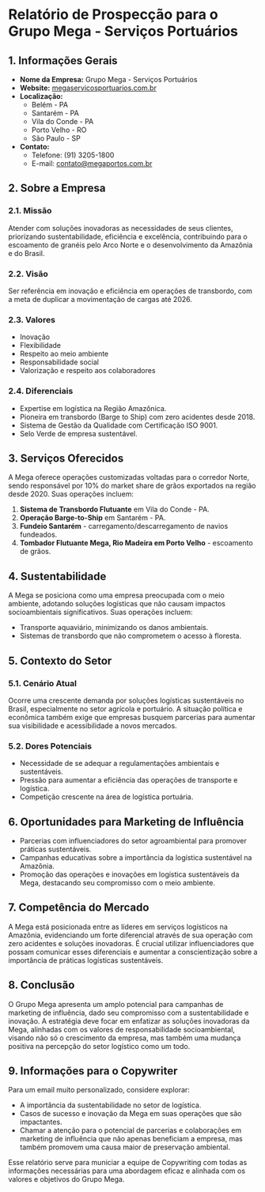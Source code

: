 # Relatório de Prospecção para o Grupo Mega - Serviços Portuários

## 1. Informações Gerais
* **Nome da Empresa:** Grupo Mega - Serviços Portuários
* **Website:** [megaservicosportuarios.com.br](https://megaservicosportuarios.com.br)
* **Localização:** 
  * Belém - PA
  * Santarém - PA
  * Vila do Conde - PA
  * Porto Velho - RO
  * São Paulo - SP
* **Contato:** 
  * Telefone: (91) 3205-1800
  * E-mail: contato@megaportos.com.br

## 2. Sobre a Empresa
### 2.1. Missão
Atender com soluções inovadoras as necessidades de seus clientes, priorizando sustentabilidade, eficiência e excelência, contribuindo para o escoamento de granéis pelo Arco Norte e o desenvolvimento da Amazônia e do Brasil.

### 2.2. Visão
Ser referência em inovação e eficiência em operações de transbordo, com a meta de duplicar a movimentação de cargas até 2026.

### 2.3. Valores
* Inovação
* Flexibilidade
* Respeito ao meio ambiente
* Responsabilidade social
* Valorização e respeito aos colaboradores

### 2.4. Diferenciais
* Expertise em logística na Região Amazônica.
* Pioneira em transbordo (Barge to Ship) com zero acidentes desde 2018.
* Sistema de Gestão da Qualidade com Certificação ISO 9001.
* Selo Verde de empresa sustentável.

## 3. Serviços Oferecidos
A Mega oferece operações customizadas voltadas para o corredor Norte, sendo responsável por 10% do market share de grãos exportados na região desde 2020. Suas operações incluem:
1. **Sistema de Transbordo Flutuante** em Vila do Conde - PA.
2. **Operação Barge-to-Ship** em Santarém - PA.
3. **Fundeio Santarém** - carregamento/descarregamento de navios fundeados.
4. **Tombador Flutuante Mega, Rio Madeira em Porto Velho** - escoamento de grãos.

## 4. Sustentabilidade
A Mega se posiciona como uma empresa preocupada com o meio ambiente, adotando soluções logísticas que não causam impactos socioambientais significativos. Suas operações incluem:
* Transporte aquaviário, minimizando os danos ambientais.
* Sistemas de transbordo que não comprometem o acesso à floresta.
 
## 5. Contexto do Setor
### 5.1. Cenário Atual
Ocorre uma crescente demanda por soluções logísticas sustentáveis no Brasil, especialmente no setor agrícola e portuário. A situação política e econômica também exige que empresas busquem parcerias para aumentar sua visibilidade e acessibilidade a novos mercados.

### 5.2. Dores Potenciais
* Necessidade de se adequar a regulamentações ambientais e sustentáveis.
* Pressão para aumentar a eficiência das operações de transporte e logística.
* Competição crescente na área de logística portuária.

## 6. Oportunidades para Marketing de Influência
- Parcerias com influenciadores do setor agroambiental para promover práticas sustentáveis.
- Campanhas educativas sobre a importância da logística sustentável na Amazônia.
- Promoção das operações e inovações em logística sustentáveis da Mega, destacando seu compromisso com o meio ambiente.

## 7. Competência do Mercado
A Mega está posicionada entre as líderes em serviços logísticos na Amazônia, evidenciando um forte diferencial através de sua operação com zero acidentes e soluções inovadoras. É crucial utilizar influenciadores que possam comunicar esses diferenciais e aumentar a conscientização sobre a importância de práticas logísticas sustentáveis.

## 8. Conclusão
O Grupo Mega apresenta um amplo potencial para campanhas de marketing de influência, dado seu compromisso com a sustentabilidade e inovação. A estratégia deve focar em enfatizar as soluções inovadoras da Mega, alinhadas com os valores de responsabilidade socioambiental, visando não só o crescimento da empresa, mas também uma mudança positiva na percepção do setor logístico como um todo. 

## 9. Informações para o Copywriter
Para um email muito personalizado, considere explorar:
- A importância da sustentabilidade no setor de logística.
- Casos de sucesso e inovação da Mega em suas operações que são impactantes.
- Chamar a atenção para o potencial de parcerias e colaborações em marketing de influência que não apenas beneficiam a empresa, mas também promovem uma causa maior de preservação ambiental.

Esse relatório serve para municiar a equipe de Copywriting com todas as informações necessárias para uma abordagem eficaz e alinhada com os valores e objetivos do Grupo Mega.